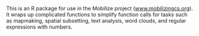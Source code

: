 This is an R package for use in the Mobilize project (www.mobilizingcs.org). It wraps up complicated functions to simplify function calls for tasks such as mapmaking, spatial subsetting, text analysis, word clouds, and regular expressions with numbers. 